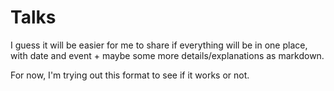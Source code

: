 # Talks

I guess it will be easier for me to share if everything will be in one place, with date and event + maybe some more details/explanations as markdown.

For now, I'm trying out this format to see if it works or not.
